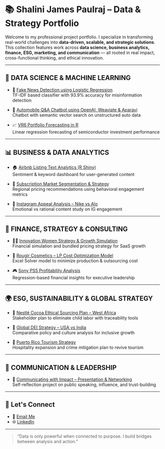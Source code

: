 # 📚 Shalini James Paulraj – Data & Strategy Portfolio

Welcome to my professional project portfolio. I specialize in transforming real-world challenges into **data-driven, scalable, and strategic solutions**. This collection features work across **data science, business analytics, finance, ESG, marketing, and communication** — all rooted in real impact, cross-functional thinking, and ethical innovation.

---

## 🔬 DATA SCIENCE & MACHINE LEARNING

- 📰 [Fake News Detection using Logistic Regression](https://github.com/Shalini25853/ml-fake-news-detector-logistic-regression)  
  TF-IDF based classifier with 93.9% accuracy for misinformation detection

- 🤖 [Automobile Q&A Chatbot using OpenAI, Weaviate & Aparavi](https://github.com/Shalini25853/data-nlp-auto-chatbot-openai-aparavi)  
  Chatbot with semantic vector search on unstructured auto data

- 📈 [VR6 Portfolio Forecasting in R](https://github.com/Shalini25853/finance-portfolio-analysis-vr6-r-predictive-model)  
  Linear regression forecasting of semiconductor investment performance

---

## 📊 BUSINESS & DATA ANALYTICS

- 🏠 [Airbnb Listing Text Analytics (R Shiny)](https://github.com/Shalini25853/text-analytics-airbnb-rshiny)  
  Sentiment & keyword dashboard for user-generated content

- 🧩 [Subscription Market Segmentation & Strategy](https://github.com/Shalini25853/marketing-analytics-subscription-strategy)  
  Regional pricing recommendations using behavioral engagement metrics

- 📱 [Instagram Appeal Analysis – Nike vs Alo](https://github.com/Shalini25853/social-media-appeals-nike-alo-instagram-analysis)  
  Emotional vs rational content study on IG engagement

---

## 💼 FINANCE, STRATEGY & CONSULTING

- 👩‍💼 [Innovation Women Strategy & Growth Simulation](https://github.com/Shalini25853/strategy-finance-innovation-women-growth-model)  
  Financial simulation and bundled pricing strategy for SaaS growth

- 💄 [Rougir Cosmetics – LP Cost Optimization Model](https://github.com/Shalini25853/operations-lp-cost-model-rougir-cosmetics)  
  Excel Solver model to minimize production & outsourcing cost

- 🎮 [Sony PS5 Profitability Analysis](https://github.com/Shalini25853/financial-analysis-sony-ps5-profitability-modeling)  
  Regression-based financial insights for executive leadership

---

## 🌍 ESG, SUSTAINABILITY & GLOBAL STRATEGY

- 🌱 [Nestlé Cocoa Ethical Sourcing Plan – West Africa](https://github.com/Shalini25853/ethical-sourcing-strategy-nestle-west-africa)  
  Stakeholder plan to eliminate child labor with traceability tools

- 🤝 [Global DEI Strategy – USA vs India](https://github.com/Shalini25853/global-dei-strategy-usa-india-analysis)  
  Comparative policy and culture analysis for inclusive growth

- 🌴 [Puerto Rico Tourism Strategy](https://github.com/Shalini25853/tourism-strategy-puerto-rico-hilton-expansion)  
  Hospitality expansion and crime mitigation plan to revive tourism

---

## 💬 COMMUNICATION & LEADERSHIP

- 🎤 [Communicating with Impact – Presentation & Networking](https://github.com/Shalini25853/communicating-with-impact-networking-presentation)  
  Self-reflection project on public speaking, influence, and trust-building

---

## 📌 Let's Connect

- 📧 [Email Me](mailto:your.email@example.com)  
- 🌐 [LinkedIn](https://linkedin.com/in/shalinijamespaulraj)

---

> “Data is only powerful when connected to purpose. I build bridges between analysis and action.”

